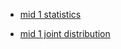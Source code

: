 - [mid 1 statistics](http://htmlpreview.github.io/?https://github.com/YunyyYY/Probabilistic-Methods-in-Engineering/blob/master/mid1-statistics.html)

- [mid 1 joint distribution](http://htmlpreview.github.io/?https://github.com/YunyyYY/Probabilistic-Methods-in-Engineering/blob/master/mid1-joint-distribution.html)

  

